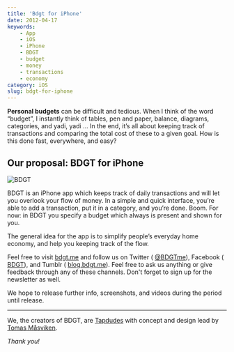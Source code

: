 ```yaml
---
title: 'Bdgt for iPhone'
date: 2012-04-17
keywords:
    - App
    - iOS
    - iPhone
    - BDGT
    - budget
    - money
    - transactions
    - economy
category: iOS
slug: bdgt-for-iphone
---
```


**Personal budgets** can be difficult and tedious. When I think of the word “budget”, I instantly
think of tables, pen and paper, balance, diagrams, categories, and yadi, yadi … In the end, it’s all
about keeping track of transactions and comparing the total cost of these to a given goal. How is
this done fast, everywhere, and easy?

## Our proposal: BDGT for iPhone

![BDGT](http://f.cl.ly/items/121Z2e0Y2g3d3k1r2M27/facebook_cover_photo.png)

BDGT is an iPhone app which keeps track of daily transactions and will let you overlook your flow of
money. In a simple and quick interface, you’re able to add a transaction, put it in a category, and
you’re done. Boom. For now: in BDGT you specify a budget which always is present and shown for you.

The general idea for the app is to simplify people’s everyday home economy, and help you keeping
track of the flow.

Feel free to visit [bdgt.me](http://bdgt.me) and follow us on Twitter (
[@BDGTme](http://twitter.com/bdgtme)), Facebook (
[BDGT](http://www.facebook.com/pages/Bdgt/386636014682653)), and Tumblr (
[blog.bdgt.me](http://blog.bdgt.me)). Feel free to ask us anything or give feedback through any of
these channels. Don't forget to sign up for the newsletter as well.

We hope to release further info, screenshots, and videos during the period until release.

---

We, the creators of BDGT, are [Tapdudes](http://tapdudes.com/) with concept and design lead by
[Tomas Måsviken](http://twitter.com/masviken).

_Thank you!_
